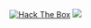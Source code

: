 <a href="https://app.hackthebox.com/profile/436295"><image src="https://www.hackthebox.eu/badge/image/436295" alt="Hack The Box" style="max-width: 256px; display: inline"></a>
<a href="https://tryhackme.com/p/nostromosec"><image src="https://raw.githubusercontent.com/mischaduebendorfer/mischaduebendorfer/main/assets/thm_propic.png" style="max-width: 256px; display: inline"></a>

<!--
**mischaduebendorfer/mischaduebendorfer** is a ✨ _special_ ✨ repository because its `README.md` (this file) appears on your GitHub profile.

Here are some ideas to get you started:

- 🔭 I’m currently working on ...
- 🌱 I’m currently learning ...
- 👯 I’m looking to collaborate on ...
- 🤔 I’m looking for help with ...
- 💬 Ask me about ...
- 📫 How to reach me: ...
- 😄 Pronouns: ...
- ⚡ Fun fact: ...
-->
